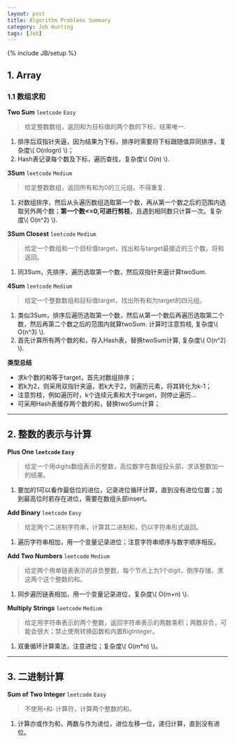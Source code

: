 ```yaml
---
layout: post
title: Algorithm Problems Summary
category: Job Hunting
tags: [Job]
---
```

{% include JB/setup %}

## 1. Array

### 1.1 数组求和

**Two Sum** `leetcode` `Easy`

> 给定整数数组，返回和为目标值的两个数的下标，结果唯一.

1. 排序后双指针夹逼，因为结果为下标，排序时需要将下标跟随值异同排序，复杂度\\( O(nlogn) \\)；
2. Hash表记录每个数及下标，遍历查找，复杂度\\( O(n) \\).

**3Sum** `leetcode` `Medium`

> 给定整数数组，返回所有和为0的三元组，不得重复.

1. 对数组排序，然后从头遍历数组选取第一个数，再从第一个数之后的范围内选取另外两个数；**第一个数<=0,可进行剪枝**，且遇到相同数只计算一次。复杂度\\( O(n^2) \\).

**3Sum Closest** `leetcode` `Medium`

> 给定一个数组和一个目标值target，找出和与target最接近的三个数，将和返回。

1. 同3Sum，先排序，遍历选取第一个数，然后双指针夹逼计算twoSum.

**4Sum** `leetcode` `Medium`

> 给定一个整数数组和目标值target，找出所有和为target的四元组。

1. 类似3Sum，排序后遍历选取第一个数，然后从第一个数后再遍历选取第二个数，然后再第二个数之后的范围内就算twoSum. 计算时注意剪枝, 复杂度\\( O(n^3) \\).
2. 首先计算所有两个数的和，存入Hash表，替换twoSum计算, 复杂度\\( O(n^2) \\).

**类型总结**

- 求k个数的和等于target，首先对数组排序；
- 若k为2，则采用双指针夹逼，若k大于2，则遍历元素，将其转化为k-1；
- 注意剪枝，例如遍历时，k个连续元素和大于target，则停止遍历...
- 可采用Hash表缓存两个数的和，替换twoSum计算；

---

## 2. 整数的表示与计算

**Plus One `leetcode` `Easy`**

> 给定一个用digits数组表示的整数，高位数字在数组投头部，求该整数加一的结果。

1. 要加的1可以看作最低位的进位，记录进位循环计算，直到没有进位位置；加到最高位时若存在进位，需要在数组头部insert。

**Add Binary** `leetcode` `Easy`

> 给定两个二进制字符串，计算其二进制和，仍以字符串形式返回。

1. 遍历字符串相加，用一个变量记录进位；注意字符串顺序与数字顺序相反。

**Add Two Numbers** `leetcode` `Medium`

> 给定两个用单链表表示的非负整数，每个节点上为1个digit，倒序存储，求这两个这个整数的和。

1. 同步遍历链表相加，用一个变量记录进位，复杂度\\( O(m+n) \\).

**Multiply Strings** `leetcode` `Medium`

> 给定用字符串表示的两个整数，返回字符串表示的两数乘积；两数非负，可能会很大；禁止使用转换函数和内置BigInteger。

1. 双重循环计算乘法，注意进位；复杂度\\( O(m*n) \\)。

---

## 3. 二进制计算

**Sum of Two Integer** `leetcode` `Easy`

> 不使用`+`和`-`计算符，计算两个整数的和。

1. 计算亦或作为和，两数与作为进位，进位左移一位，递归计算，直到没有进位。
